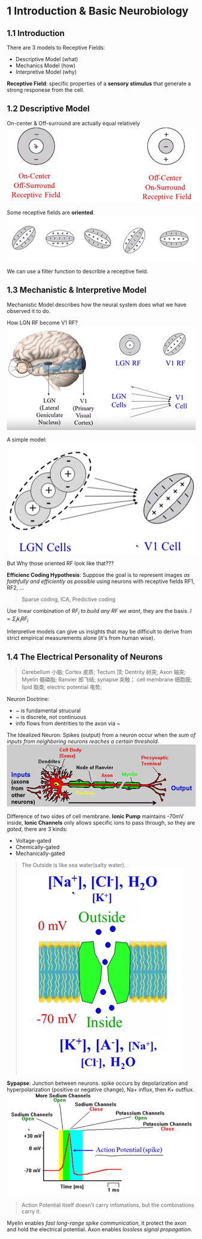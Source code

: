 # 1 Introduction & Basic Neurobiology
## 1.1 Introduction
There are 3 models to Receptive Fields:
- Descriptive Model (what)
- Mechanics Model (how)
- Interpretive Model (why)

**Receptive Field**: specific properties of a **sensory stimulus** that generate a strong responese from the cell.

## 1.2 Descriptive Model
On-center & Off-surround are actually equal relatively
![alt text](image-2.png)

Some receptive fields are **oriented**.
![alt text](image-1.png)

We can use a filter function to describle a receptive field.

## 1.3 Mechanistic & Interpretive Model
Mechanistic Model describes how the neural system does what we have observed it to do.

How LGN RF become V1 RF?
![alt text](image.png)

A simple model:
![alt text](image-3.png)

But Why those oriented RF look like that???

**Efficienc Coding Hypothesis**: Suppose the goal is to represent images *as faithfully and efficiently as possible* using neurons with receptive fields RF1, RF2, ...
> Sparse coding, ICA, Predictive coding

Use linear combination of $RF_i$ *to build any RF we want*, they are the basis.
$I = \Sigma _i k_i RF_i$

Interpretive models can give us insights that may be difficult to derive from strict empirical measurements alone (it's from human wise).

## 1.4 The Electrical Personality of Neurons
> Cerebellum 小脑; Cortex 皮质; Tectum 顶; Dentrity 树突; Axon 轴突; Myelin 髓磷脂; Ranvier 郎飞结; synapse 突触； cell membrane 细胞膜; lipid 脂类; electric potential 电势;

Neuron Doctrine:
- ~ is fundamental strucural
- ~ is discrete, not continuous
- info flows from dentrities to the axon via ~

The Idealized Neuron: Spikes (output) from a neuron occur when the *sum of inputs from neighboring neurons reaches a certain threshold*.
![alt text](image-4.png)

Difference of two sides of cell membrane. **Ionic Pump** maintains -70mV inside, **Ionic Channels** only allows specific ions to pass through, so they are *gated*, there are 3 kinds:
- Voltage-gated
- Chemically-gated
- Mechanically-gated 

> The Outside is like sea water(salty water).
![alt text](image-6.png)

**Sypapse**: Junction between neurons. spike occurs by depolarization and hyperpolarization (positive or negative change), Na+ influx, then K+ outflux.
![alt text](image-7.png)

> Action Potential itself doesn't carry infomations, but the combinations carry it.

Myelin enables *fast long-range spike communication*, it protect the axon and hold the electrical potential. Axon enables *lossless signal propagation*.
